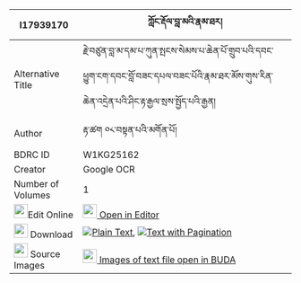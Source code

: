 |I17939170|ཀློང་རྡོལ་བླ་མའི་རྣམ་ཐར། 
| --- | --- 
|Alternative Title |རྗེ་བཙུན་བླ་མ་དམ་པ་ཀུན་སྤངས་སེམས་པ་ཆེན་པོ་གྲུབ་པའི་དབང་ཕྱུག་ངག་དབང་བློ་བཟང་དཔལ་བཟང་པོའི་རྣམ་ཐར་མོས་གུས་རིན་ཆེན་འདྲེན་པའི་ཤིང་རྟ་རྒྱལ་སྲས་སྤྱོད་པའི་རྒྱན།
|Author| རྟ་ཚག ༠༨་བསྟན་པའི་མགོན་པོ།
|BDRC ID | W1KG25162
|Creator | Google OCR
|Number of Volumes| 1
|<img width="25" src="https://img.icons8.com/color/25/000000/edit-property.png">Edit Online| [<img width="25" src="https://avatars.githubusercontent.com/u/45091458?s=200&v=4"> Open in Editor](http://editor.openpecha.org/I17939170)
|<img width="25" src="https://img.icons8.com/fluent/48/000000/download-2.png"/>  Download | [![](https://img.icons8.com/color/20/000000/txt.png)Plain Text](https://github.com/Openpecha/I17939170/releases/download/v1/longdol_lama_i_namtar_plain_I17939170.zip), [![](https://img.icons8.com/color/20/000000/txt.png)Text with Pagination](https://github.com/Openpecha/I17939170/releases/download/v1/longdol_lama_i_namtar_pages_I17939170.zip)
|<img width="25" src="https://img.icons8.com/plasticine/100/000000/pictures-folder.png"/>  Source Images | [<img width="25" src="https://library.bdrc.io/icons/BUDA-small.svg"> Images of text file open in BUDA](https://library.bdrc.io/show/bdr:W1KG25162)